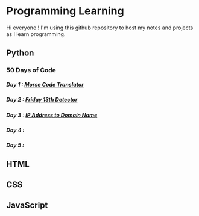 # Programming Learning

Hi everyone ! 
I'm using this github repository to host my notes and projects as I learn programming.

## Python

### 50 Days of Code
##### Day 1 : [Morse Code Translator](https://github.com/anonyme012/programming-learning/tree/main/Python/50-days-of-code/Day%201%20%3A%20Morse%20Code%20Translator)
##### Day 2 : [Friday 13th Detector](https://github.com/anonyme012/programming-learning/tree/main/Python/50-days-of-code/Day%202%20%3A%20Friday%2013th%20Detector)
##### Day 3 : [IP Address to Domain Name](https://github.com/anonyme012/programming-learning/tree/main/Python/50-days-of-code/Day%203%20%3A%20IP%20Address%20to%20Domain%20Name)
##### Day 4 : 
##### Day 5 : 

## HTML

## CSS

## JavaScript
